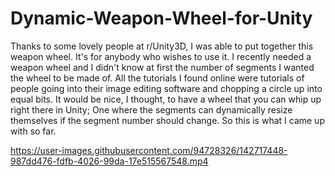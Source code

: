 # Dynamic-Weapon-Wheel-for-Unity
Thanks to some lovely people at r/Unity3D, I was able to put together this weapon wheel. It's for anybody who wishes to use it. I recently needed a weapon wheel and I didn't know at first the number of segments I wanted the wheel to be made of. 
All the tutorials I found online were tutorials of people going into their image editing software and chopping a circle up into equal bits. 
It would be nice, I thought, to have a wheel that you can whip up right there in Unity; 
One where the segments can dynamically resize themselves if the segment number should change. 
So this is what I came up with so far.



https://user-images.githubusercontent.com/94728326/142717448-987dd476-fdfb-4026-99da-17e515567548.mp4

